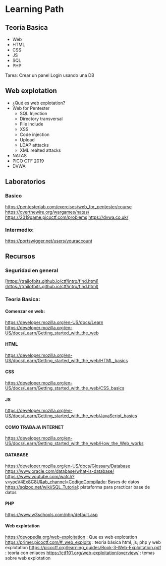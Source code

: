 # Learning Path

## Teoría Basica

* Web
* HTML
* CSS
* JS
* SQL
* PHP

Tarea: Crear un panel Login usando una DB

## Web explotation

* ¿Qué es web explotation?
* Web for Pentester
	* SQL Injection
	* Directory transversal
	* File include
	* XSS
	* Code injection
	* Upload
	* LDAP atttacks
	* XML realted attacks
* NATAS
* PICO CTF 2019
* DVWA

## Laboratorios
### Basico
https://pentesterlab.com/exercises/web_for_pentester/course
https://overthewire.org/wargames/natas/
https://2019game.picoctf.com/problems
https://dvwa.co.uk/

### Intermedio:
https://portswigger.net/users/youraccount

## Recursos
### Seguridad en general
[https://trailofbits.github.io/ctf/intro/find.html](https://trailofbits.github.io/ctf/intro/find.html)

### Teoria Basica:
#### Comenzar en web:
https://developer.mozilla.org/en-US/docs/Learn
https://developer.mozilla.org/en-US/docs/Learn/Getting_started_with_the_web
#### HTML
https://developer.mozilla.org/en-US/docs/Learn/Getting_started_with_the_web/HTML_basics
#### CSS
https://developer.mozilla.org/en-US/docs/Learn/Getting_started_with_the_web/CSS_basics
#### JS
https://developer.mozilla.org/en-US/docs/Learn/Getting_started_with_the_web/JavaScript_basics
#### COMO TRABAJA INTERNET
https://developer.mozilla.org/en-US/docs/Learn/Getting_started_with_the_web/How_the_Web_works
#### DATABASE
https://developer.mozilla.org/en-US/docs/Glossary/Database
https://www.oracle.com/database/what-is-database/
https://www.youtube.com/watch?v=yoeV4Ex8C8U&ab_channel=CodigoCompilado: Bases de datos
https://sqlzoo.net/wiki/SQL_Tutorial: plataforma para practicar base de datos
#### PHP
https://www.w3schools.com/php/default.asp

#### Web explotation
https://devopedia.org/web-exploitation : Que es web explotation
https://primer.picoctf.com/#_web_exploits : teoria básica html, js, php y web explotation
https://picoctf.org/learning_guides/Book-3-Web-Exploitation.pdf : teoria con enlaces
https://ctf101.org/web-exploitation/overview/ : temas sobre web explotation
